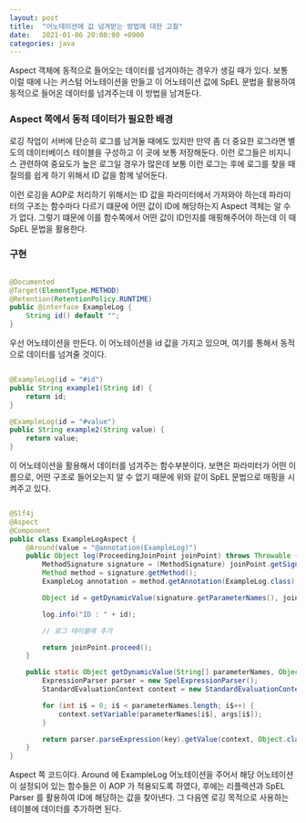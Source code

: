 ```yaml
---
layout: post
title:  "어노테이션에 값 넘겨받는 방법에 대한 고찰"
date:   2021-01-06 20:00:00 +0900
categories: java
---
```


Aspect 객체에 동적으로 들어오는 데이터를 넘겨야하는 경우가 생길 때가 있다. 보통 이럴 때에 나는 커스텀 어노테이션을 만들고 이 어노테이션 값에 SpEL 문법을 활용하여 동적으로 들어온 데이터를 넘겨주는데 이 방법을 남겨둔다.

### Aspect 쪽에서 동적 데이터가 필요한 배경

로깅 작업이 서버에 단순히 로그를 남겨둘 때에도 있지만 만약 좀 더 중요한 로그라면 별도의 데이터베이스 테이블을 구성하고 이 곳에 보통 저장해둔다. 이런 로그들은 비지니스 관련하여 중요도가 높은 로그일 경우가 많은데 보통 이런 로그는 후에 로그를 찾을 때 질의를 쉽게 하기 위해서 ID 값을 함께 넣어둔다.

이런 로깅을 AOP로 처리하기 위해서는 ID 값을 파라미터에서 가져와야 하는데 파라미터의 구조는 함수마다 다르기 떄문에 어떤 값이 ID에 해당하는지 Aspect 객체는 알 수가 없다. 그렇기 떄문에 이를 함수쪽에서 어떤 값이 ID인지를 매핑해주어야 하는데 이 때 SpEL 문법을 활용한다.

### 구현

```java

@Documented
@Target(ElementType.METHOD)
@Retention(RetentionPolicy.RUNTIME)
public @interface ExampleLog {
    String id() default "";
}

```

우선 어노테이션을 만든다. 이 어노테이션을 id 값을 가지고 있으며, 여기를 통해서 동적으로 데이터를 넘겨줄 것이다.

```java

@ExampleLog(id = "#id")
public String example1(String id) {
    return id;
}

@ExampleLog(id = "#value")
public String example2(String value) {
    return value;
}

```

이 어노테이션을 활용해서 데이터를 넘겨주는 함수부분이다. 보면은 파라미터가 어떤 이름으로, 어떤 구조로 들어오는지 알 수 없기 때문에 위와 같이 SpEL 문법으로 매핑을 시켜주고 있다.

```java

@Slf4j
@Aspect
@Component
public class ExampleLogAspect {
    @Around(value = "@annotation(ExampleLog)")
    public Object log(ProceedingJoinPoint joinPoint) throws Throwable {
        MethodSignature signature = (MethodSignature) joinPoint.getSignature();
        Method method = signature.getMethod();
        ExampleLog annotation = method.getAnnotation(ExampleLog.class);

        Object id = getDynamicValue(signature.getParameterNames(), joinPoint.getArgs(), annotation.id());

        log.info("ID : " + id);

        // 로그 테이블에 추가

        return joinPoint.proceed();
    }

    public static Object getDynamicValue(String[] parameterNames, Object[] args, String key) {
        ExpressionParser parser = new SpelExpressionParser();
        StandardEvaluationContext context = new StandardEvaluationContext();

        for (int i$ = 0; i$ < parameterNames.length; i$++) {
            context.setVariable(parameterNames[i$], args[i$]);
        }

        return parser.parseExpression(key).getValue(context, Object.class);
    }
}

```

Aspect 쪽 코드이다. Around 에 ExampleLog 어노테이션을 주어서 해당 어노테이션이 설정되어 있는 함수들은 이 AOP 가 적용되도록 하였다, 후에는 리플렉션과 SpEL Parser 를 활용하여 ID에 해당하는 값을 찾아낸다. 그 다음엔 로깅 목적으로 사용하는 테이블에 데이터를 추가하면 된다.
